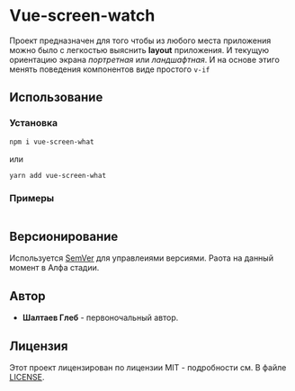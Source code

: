 # Vue-screen-watch

Проект предназначен для того чтобы из любого места приложения можно было с легкостью выяснить **layout** приложения. И текущую ориентацию экрана _портретная_ или _ландшафтная_.
И на основе этиго менять поведения компонентов виде простого `v-if`

## Использование

### Установка

```sh
npm i vue-screen-what
```

или

```sh
yarn add vue-screen-what
```

### Примеры

```vue

```

## Версионирование

Используется [SemVer](http://semver.org/) для управлеиями версиями.
Раота на данный момент в Алфа стадии.

## Автор

- **Шалтаев Глеб** - первоночальный автор.

## Лицензия

Этот проект лицензирован по лицензии MIT - подробности см. В файле [LICENSE](/LICENSE).

